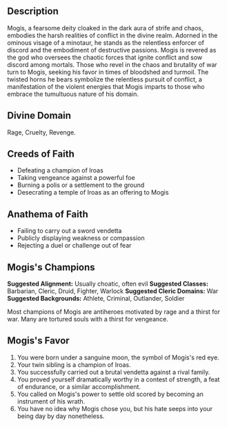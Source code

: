 ## Description
Mogis, a fearsome deity cloaked in the dark aura of strife and chaos, embodies the harsh realities of conflict in the divine realm. Adorned in the ominous visage of a minotaur, he stands as the relentless enforcer of discord and the embodiment of destructive passions. Mogis is revered as the god who oversees the chaotic forces that ignite conflict and sow discord among mortals. Those who revel in the chaos and brutality of war turn to Mogis, seeking his favor in times of bloodshed and turmoil. The twisted horns he bears symbolize the relentless pursuit of conflict, a manifestation of the violent energies that Mogis imparts to those who embrace the tumultuous nature of his domain.
## Divine Domain
Rage, Cruelty, Revenge.
## Creeds of Faith
* Defeating a champion of Iroas
* Taking vengeance against a powerful foe
* Burning a polis or a settlement to the ground
* Desecrating a temple of Iroas as an offering to Mogis
## Anathema of Faith
* Failing to carry out a sword vendetta
* Publicly displaying weakness or compassion
* Rejecting a duel or challenge out of fear
## Mogis's Champions
**Suggested Alignment:** Usually choatic, often evil
**Suggested Classes:** Barbarian, Cleric, Druid, Fighter, Warlock
**Suggested Cleric Domains:** War
**Suggested Backgrounds:** Athlete, Criminal, Outlander, Soldier

Most champions of Mogis are antiheroes motivated by rage and a thirst for war. Many are tortured souls with a thirst for vengeance. 
## Mogis's Favor
1. You were born under a sanguine moon, the symbol of Mogis's red eye.
2. Your twin sibling is a champion of Iroas.
3. You successfully carried out a brutal vendetta against a rival family.
4. You proved yourself dramatically worthy in a contest of strength, a feat of endurance, or a similar accomplishment.
5. You called on Mogis's power to settle old scored by becoming an instrument of his wrath.
6. You have no idea why Mogis chose you, but his hate seeps into your being day by day nonetheless.


